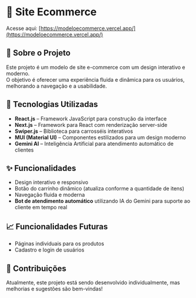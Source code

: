 # 🛒 Site Ecommerce  

Acesse aqui: [https://modeloecommerce.vercel.app/](https://modeloecommerce.vercel.app/)


## 📌 Sobre o Projeto  
Este projeto é um modelo de site e-commerce com um design interativo e moderno.  
O objetivo é oferecer uma experiência fluida e dinâmica para os usuários, melhorando a navegação e a usabilidade.  

## 🚀 Tecnologias Utilizadas  
- **React.js** – Framework JavaScript para construção da interface  
- **Next.js** – Framework para React com renderização server-side  
- **Swiper.js** – Biblioteca para carrosséis interativos  
- **MUI (Material UI)** – Componentes estilizados para um design moderno  
- **Gemini AI** – Inteligência Artificial para atendimento automático de clientes  

## ✨ Funcionalidades  
- Design interativo e responsivo  
- Botão do carrinho dinâmico (atualiza conforme a quantidade de itens)  
- Navegação fluida e moderna  
- **Bot de atendimento automático** utilizando IA do Gemini para suporte ao cliente em tempo real  

## 📈 Funcionalidades Futuras  
- Páginas individuais para os produtos 
- Cadastro e login de usuários

## 📌 Contribuições  
Atualmente, este projeto está sendo desenvolvido individualmente, mas melhorias e sugestões são bem-vindas!
